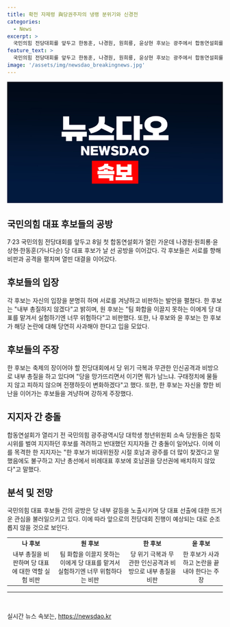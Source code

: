 ```yaml
---
title: 확전 자제령 與당권주자의 냉랭 분위기와 신경전
categories:
  - News
excerpt: >
  국민의힘 전당대회를 앞두고 한동훈, 나경원, 원희룡, 윤상현 후보는 광주에서 합동연설회를 열었다. 김건희 여사 문자 읽씹 논란을 둘러싼 공방이 이어졌으며, 후보들 간의 강한 대립이 확연했다. 한 후보는 김 여사 문자 읽씹 관련 사과해야라며 원 후보를 비판했고, 원 후보는 팀 화합을 이끌지 못하는 사람에게 당 대표를 맡기기엔 위험하다고 반박하며 신경전이 이어졌다. 이에 따라 국민의힘 전당대회를 향한 긴장감이 고조되고 있다. 합동연설회 이후에는 당원과 지지자 간의 충돌도 벌어지며 긴장감이 고조되었다.
feature_text: >
  국민의힘 전당대회를 앞두고 한동훈, 나경원, 원희룡, 윤상현 후보는 광주에서 합동연설회를 열었다. 김건희 여사 문자 읽씹 논란을 둘러싼 공방이 이어졌으며, 후보들 간의 강한 대립이 확연했다. 한 후보는 김 여사 문자 읽씹 관련 사과해야라며 원 후보를 비판했고, 원 후보는 팀 화합을 이끌지 못하는 사람에게 당 대표를 맡기기엔 위험하다고 반박하며 신경전이 이어졌다. 이에 따라 국민의힘 전당대회를 향한 긴장감이 고조되고 있다. 합동연설회 이후에는 당원과 지지자 간의 충돌도 벌어지며 긴장감이 고조되었다.
image: '/assets/img/newsdao_breakingnews.jpg'
---
```


<p><img src="/assets/img/newsdao_breakingnews.jpg" alt="cryptoinkorea 속보" /></p>

<h2 data-ke-size="size26">국민의힘 대표 후보들의 공방</h2>

<p data-ke-size="size16">7·23 국민의힘 전당대회를 앞두고 8일 첫 합동연설회가 열린 가운데 나경원·원희룡·윤상현·한동훈(가나다순) 당 대표 후보가 날 선 공방을 이어갔다. 각 후보들은 서로를 향해 비판과 공격을 펼치며 열띤 대결을 이어갔다.</p>

<h2 data-ke-size="size24">후보들의 입장</h2>

<p data-ke-size="size16">각 후보는 자신의 입장을 분명히 하며 서로를 겨냥하고 비판하는 발언을 펼쳤다. 한 후보는 "내부 총질하지 않겠다"고 밝히며, 원 후보는 "팀 화합을 이끌지 못하는 이에게 당 대표를 맡겨서 실험하기엔 너무 위험하다"고 비판했다. 또한, 나 후보와 윤 후보는 한 후보가 해당 논란에 대해 당연히 사과해야 한다고 입을 모았다.</p>

<h2 data-ke-size="size24">후보들의 주장</h2>

<p data-ke-size="size16">한 후보는 축제의 장이어야 할 전당대회에서 당 위기 극복과 무관한 인신공격과 비방으로 내부 총질을 하고 있다며 "당을 망가뜨리면서 이기면 뭐가 남느냐. 구태정치에 물들지 않고 피하지 않으며 전쟁하듯이 변화하겠다"고 했다. 또한, 한 후보는 자신을 향한 비난을 이어가는 후보들을 겨냥하며 강하게 주장했다.</p>

<h2 data-ke-size="size24">지지자 간 충돌</h2>

<p data-ke-size="size16">합동연설회가 열리기 전 국민의힘 광주광역시당 대학생 청년위원회 소속 당원들은 침묵시위를 벌여 지지하던 후보를 격려하고 반대했던 지지자들 간 충돌이 일어났다. 이에 이를 목격한 한 지지자는 "한 후보가 비대위원장 시절 호남과 광주를 더 많이 찾겠다고 말했음에도 불구하고 지난 총선에서 비례대표 후보에 호남권을 당선권에 배치하지 않았다"고 말했다.</p>

<h2 data-ke-size="size24">분석 및 전망</h2>

<p data-ke-size="size16">국민의힘 대표 후보들 간의 공방은 당 내부 갈등을 노출시키며 당 대표 선출에 대한 뜨거운 관심을 불러일으키고 있다. 이에 따라 앞으로의 전당대회 진행이 예상되는 대로 순조롭지 않을 것으로 보인다.</p>

<table>
    <tr>
        <td style="text-align: center; height: 17px;"><b>나 후보</b></td>
        <td style="text-align: center; height: 17px;"><b>원 후보</b></td>
        <td style="text-align: center; height: 17px;"><b>한 후보</b></td>
        <td style="text-align: center; height: 17px;"><b>윤 후보</b></td>
    </tr>
    <tr>
        <td style="text-align: center; height: 17px;">내부 총질을 비판하며 당 대표에 대한 역할 실험 비판</td>
        <td style="text-align: center; height: 17px;">팀 화합을 이끌지 못하는 이에게 당 대표를 맡겨서 실험하기엔 너무 위험하다는 비판</td>
        <td style="text-align: center; height: 17px;">당 위기 극복과 무관한 인신공격과 비방으로 내부 총질을 비판</td>
        <td style="text-align: center; height: 17px;">한 후보가 사과하고 논란을 끝내야 한다는 주장</td>
    </tr>
</table>

<hr>

<p data-ke-size="size16">&nbsp;</p>
실시간 뉴스 속보는, <a href="https://newsdao.kr" rel="dofollow">https://newsdao.kr</a>


